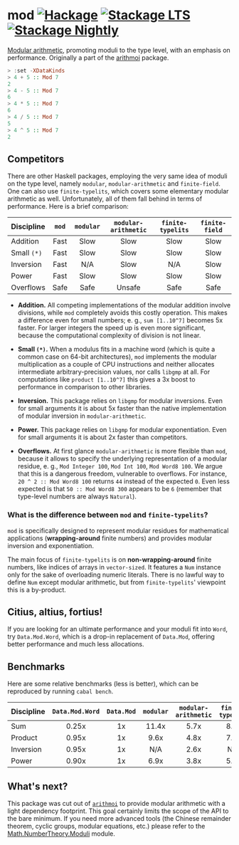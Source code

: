 # mod [![Hackage](https://img.shields.io/hackage/v/mod.svg)](https://hackage.haskell.org/package/mod) [![Stackage LTS](https://www.stackage.org/package/mod/badge/lts)](https://www.stackage.org/lts/package/mod) [![Stackage Nightly](https://www.stackage.org/package/mod/badge/nightly)](https://www.stackage.org/nightly/package/mod)

[Modular arithmetic](https://en.wikipedia.org/wiki/Modular_arithmetic),
promoting moduli to the type level, with an emphasis on performance.
Originally a part of the [arithmoi](https://hackage.haskell.org/package/arithmoi) package.

```haskell
> :set -XDataKinds
> 4 + 5 :: Mod 7
2
> 4 - 5 :: Mod 7
6
> 4 * 5 :: Mod 7
6
> 4 / 5 :: Mod 7
5
> 4 ^ 5 :: Mod 7
2
```

## Competitors

There are other Haskell packages, employing the very same idea of moduli on the type level,
namely `modular`, `modular-arithmetic` and `finite-field`. One can also use `finite-typelits`,
which covers some elementary modular arithmetic as well.
Unfortunately, all of them fall behind
in terms of performance. Here is a brief comparison:

| Discipline  | `mod`  | `modular` | `modular-arithmetic` | `finite-typelits` | `finite-field`
| :---------- | :----: | :-------: | :------------------: | :---------------: | :------------:
| Addition    | Fast   | Slow      | Slow                 | Slow              | Slow
| Small `(*)` | Fast   | Slow      | Slow                 | Slow              | Slow
| Inversion   | Fast   | N/A       | Slow                 | N/A               | Slow
| Power       | Fast   | Slow      | Slow                 | Slow              | Slow
| Overflows   | Safe   | Safe      | Unsafe               | Safe              | Safe

* __Addition.__
  All competing implementations of
  the modular addition involve divisions, while `mod` completely avoids
  this costly operation. This makes a difference even for small numbers;
  e. g., `sum [1..10^7]` becomes 5x faster. For larger integers the speed up
  is even more significant, because the computational complexity of division is not linear.

* __Small `(*)`.__
  When a modulus fits in a machine word (which is quite a common case on 64-bit architectures),
  `mod` implements the modular multiplication as a couple of CPU instructions
  and neither allocates intermediate arbitrary-precision values,
  nor calls `libgmp` at all. For computations like `product [1..10^7]`
  this gives a 3x boost to performance
  in comparison to other libraries.

* __Inversion.__
  This package relies on `libgmp` for modular inversions.
  Even for small arguments it is about 5x faster than
  the native implementation of modular inversion
  in `modular-arithmetic`.

* __Power.__
  This package relies on `libgmp` for modular exponentiation.
  Even for small arguments it is about 2x faster than competitors.

* __Overflows.__
  At first glance `modular-arithmetic` is more flexible than `mod`,
  because it allows to specify the underlying representation of a modular residue,
  e. g., `Mod Integer 100`, `Mod Int 100`, `Mod Word8 100`. We argue that this is
  a dangerous freedom, vulnerable to overflows.
  For instance, `20 ^ 2 :: Mod Word8 100` returns `44` instead of the expected `0`.
  Even less expected is that `50 :: Mod Word8 300` appears to be `6`
  (remember that type-level numbers are always `Natural`).

### What is the difference between `mod` and `finite-typelits`?

`mod` is specifically designed to represent modular residues
for mathematical applications (__wrapping-around__ finite numbers) and
provides modular inversion and exponentiation.

The main focus of `finite-typelits` is on __non-wrapping-around__ finite numbers,
like indices of arrays in `vector-sized`.
It features a `Num` instance only for the sake of overloading numeric literals.
There is no lawful way to define `Num` except modular arithmetic,
but from `finite-typelits`' viewpoint this is a by-product.

## Citius, altius, fortius!

If you are looking for an ultimate performance
and your moduli fit into `Word`,
try `Data.Mod.Word`,
which is a drop-in replacement of `Data.Mod`,
offering better performance and much less allocations.

## Benchmarks

Here are some relative benchmarks (less is better),
which can be reproduced by running `cabal bench`.

| Discipline  | `Data.Mod.Word`  | `Data.Mod`  | `modular` | `modular-arithmetic` | `finite-typelits` | `finite-field`
| :---------- | :--------------: | :---------: | :-------: | :------------------: | :---------------: | :------------:
| Sum         |   0.25x          |    1x       |  11.4x    |      5.7x            |  8.9x             | 8.6x
| Product     |   0.95x          |    1x       |  9.6x     |      4.8x            |  7.0x             | 7.0x
| Inversion   |   0.95x          |    1x       |  N/A      |      2.6x            |  N/A              | 3.0x
| Power       |   0.90x          |    1x       |  6.9x     |      3.8x            |  5.0x             | 4.9x

## What's next?

This package was cut out of [`arithmoi`](https://hackage.haskell.org/package/arithmoi)
to provide modular arithmetic
with a light dependency footprint. This goal certainly limits the scope of the API
to the bare minimum. If you need more advanced tools
(the Chinese remainder theorem, cyclic groups, modular equations, etc.)
please refer to the [Math.NumberTheory.Moduli](https://hackage.haskell.org/package/arithmoi/docs/Math-NumberTheory-Moduli.html) module.
